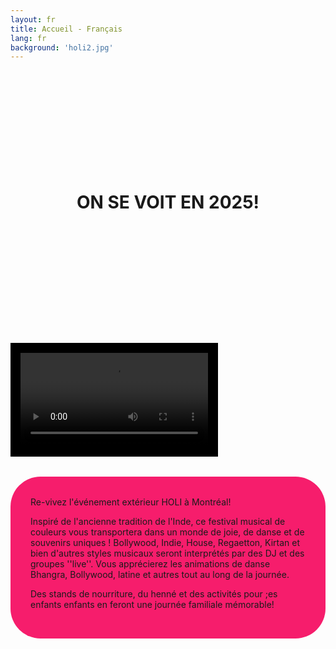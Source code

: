 ```yaml
---
layout: fr
title: Accueil - Français
lang: fr
background: 'holi2.jpg'
---
```


<h1 style="text-align: center; margin: 13rem 0;">ON SE VOIT EN 2025!</h1>

<video loop controls style="border: 1rem solid black; background: black;">
    <source src="/assets/promo.mp4" type="video/mp4">
    Your browser does not support the video tag.
</video>

<section style="background:#F61D6C; border-radius: 3rem; padding: 2rem; margin: 2rem auto 20rem; width: fit-content;">
Re-vivez l'événement extérieur HOLI à Montréal!

Inspiré de l'ancienne tradition de l'Inde, ce festival musical de couleurs vous transportera dans un monde de joie, de danse et de souvenirs uniques ! Bollywood, Indie, House, Regaetton, Kirtan et bien d'autres styles musicaux seront interprétés par des DJ et des groupes ''live''. Vous apprécierez les animations de danse Bhangra, Bollywood, latine et autres tout au long de la journée.

Des stands de nourriture, du henné et des activités pour ;es enfants enfants en feront une journée familiale mémorable!
</section>
